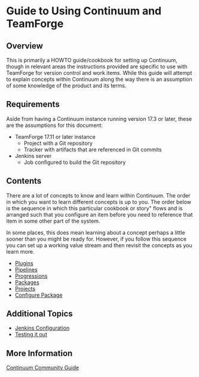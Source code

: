 Guide to Using Continuum and TeamForge
======================================

Overview
--------

This is primarily a HOWTO guide/cookbook for setting up Continuum, though in
relevant areas the instructions provided are specific to use with TeamForge for
version control and work items.  While this guide will attempt to explain
concepts within Continuum along the way there is an assumption of some
knowledge of the product and its terms. 

Requirements
------------

Aside from having a Continuum instance running version 17.3 or later, these are
the assumptions for this document:

* TeamForge 17.11 or later instance
  * Project with a Git repository
  * Tracker with artifacts that are referenced in Git commits
* Jenkins server
  * Job configured to build the Git repository

Contents
--------

There are a lot of concepts to know and learn within Continuum.  The order in
which you want to learn different concepts is up to you. The order below is the
sequence in which this particular cookbook or story" flows and is arranged such
that you configure an item before you need to reference that item in some other
part of the system.

In some places, this does mean learning about a concept perhaps a little sooner
than you might be ready for. However, if you follow this sequence you can set
up a working value stream and then revisit the concepts as you learn more.

* [Plugins](guide/PLUGINS.md "Plugins")
* [Pipelines](guide/PIPELINES.md "Pipelines")
* [Progressions](guide/PROGRESSIONS.md "Progressions")
* [Packages](guide/PACKAGES.md "Packages")
* [Projects](guide/PROJECTS.md "Projects")
* [Configure Package](guide/PROJECT-PACKAGE.md "Configure Package")

Additional Topics
-----------------

* [Jenkins Configuration](guide/JENKINS.md "Jenkins")
* [Testing it out](guide/TESTING.md "Testing")



More Information
----------------

[Continuum Community Guide](https://community.versionone.com/VersionOne_Continuum "VersionOne Continuum")


